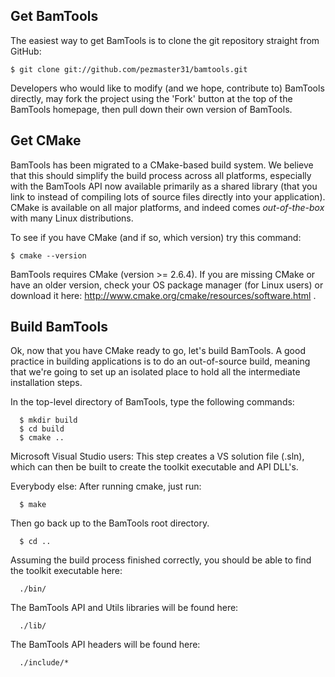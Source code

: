 ## Get BamTools
The easiest way to get BamTools is to clone the git repository straight from GitHub:

```console
$ git clone git://github.com/pezmaster31/bamtools.git
```

Developers who would like to modify (and we hope, contribute to) BamTools directly, may fork the project using the 'Fork' button at the top of the BamTools homepage, then pull down their own version of BamTools.

## Get CMake
BamTools has been migrated to a CMake-based build system.  We believe that this 
should simplify the build process across all platforms, especially with the 
BamTools API now available primarily as a shared library (that you link to instead of compiling 
lots of source files directly into your application). CMake is available on all 
major platforms, and indeed comes *out-of-the-box* with many Linux distributions.

To see if you have CMake (and if so, which version) try this command:

```console
$ cmake --version
```

BamTools requires CMake (version >= 2.6.4). If you are missing CMake or have an 
older version, check your OS package manager (for Linux users) or download it here:
http://www.cmake.org/cmake/resources/software.html .

## Build BamTools
Ok, now that you have CMake ready to go, let's build BamTools.  A good
practice in building applications is to do an out-of-source build, meaning
that we're going to set up an isolated place to hold all the intermediate 
installation steps.

In the top-level directory of BamTools, type the following commands:

```console
  $ mkdir build
  $ cd build
  $ cmake ..
```
Microsoft Visual Studio users:
This step creates a VS solution file (.sln), which can then be built to create 
the toolkit executable and API DLL's.

Everybody else:
After running cmake, just run:

```console
  $ make
```

Then go back up to the BamTools root directory.

```console
  $ cd ..
```

Assuming the build process finished correctly, you should be able to find the 
toolkit executable here:

```console
  ./bin/
```

The BamTools API and Utils libraries will be found here:

```console
  ./lib/
```

The BamTools API headers will be found here:
 
```console
  ./include/*
```
